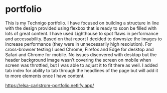 # portfolio

This is my Technigo portfolio. I have focused on building a structure in line with the design provided using flexbox that is ready to soon be filled with lots of great content. I have used Lighthouse to spot flaws in performance and accessability. Based on that report I decided to downsize the images to increase performance (they were in unnecessarily high resolution). For cross-browser testing I used Chrome, Firefox and Edge for desktop and Safari and Chrome for mobile. No issues discovered with desktop but the header background image wasn’t covering the screen on mobile when screen was throttled, but I was able to adjust it to fit there as well. I added tab index for ability to tab through the headlines of the page but will add it to more elements once I have content. 

https://elsa-carlstrom-portfolio.netlify.app/

